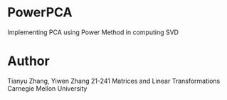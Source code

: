 # PowerPCA
Implementing PCA using Power Method in computing SVD

# Author 
Tianyu Zhang, Yiwen Zhang
21-241 Matrices and Linear Transformations
Carnegie Mellon University